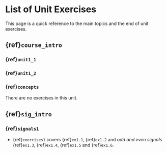 # List of Unit Exercises

This page is a quick reference to the main topics and the end of unit exercises.

## {ref}`course_intro`

### {ref}`unit1_1`
### {ref}`unit1_2`
### {ref}`concepts`

There are no exercises in this unit.


## {ref}`sig_intro`
### {ref}`signals1`

* {ref}`exercises1` covers {ref}`ex1.1`, {ref}`ex1.2` and *odd and even signals* {ref}`ex1.3`, {ref}`ex1.4`, {ref}`ex1.5` and {ref}`ex1.6`.

```python

```
